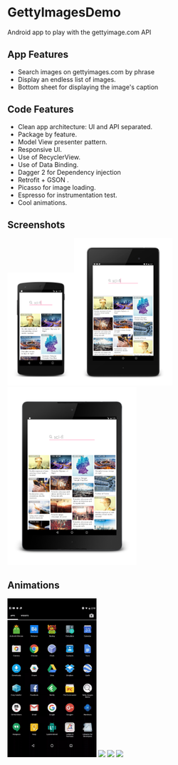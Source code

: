 # GettyImagesDemo
Android app to play with the gettyimage.com API 

## App Features

- Search images on gettyimages.com by phrase
- Display an endless list of images.
- Bottom sheet for displaying the image's caption


## Code Features

- Clean app architecture: UI and API separated.
- Package by feature.
- Model View presenter pattern.
- Responsive UI.
- Use of RecyclerView.
- Use of Data Binding.
- Dagger 2 for Dependency injection 
- Retrofit + GSON .
- Picasso for image loading.
- Espresso for instrumentation test. 
- Cool animations.


## Screenshots
<img src="https://raw.githubusercontent.com/victor-munoz/GettyImagesDemo/master/art/screenshot/nexus5.png" width="150"/><img src="https://raw.githubusercontent.com/victor-munoz/GettyImagesDemo/master/art/screenshot/nexus7.png" width="220"/><img src="https://raw.githubusercontent.com/victor-munoz/GettyImagesDemo/master/art/screenshot/nexus9.png" width="290"/>

## Animations
<img src="https://raw.githubusercontent.com/victor-munoz/GettyImagesDemo/master/art/gif/enter_animation.gif" width="200"/>
<img src="https://raw.githubusercontent.com/victor-munoz/GettyImagesDemo/master/art/gif/collapse.gif" width="200"/>
<img src="https://raw.githubusercontent.com/victor-munoz/GettyImagesDemo/master/art/gif/endless_scroll.gif" width="200"/>
<img src="https://raw.githubusercontent.com/victor-munoz/GettyImagesDemo/master/art/gif/caption.gif" width="200"/>







